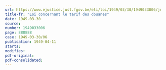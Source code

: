 ```yaml
---
url: https://www.ejustice.just.fgov.be/eli/loi/1949/03/30/1949033006/justel
title-fr: "Loi concernant le tarif des douanes"
date: 1949-03-30
source:
number: 1949033006
page: 888888
case: 1949-03-30/06
publication: 1949-04-11
starts:
modifies:
pdf-original:
pdf-consolidated:
---
```


